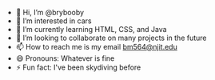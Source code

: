 - 👋 Hi, I’m @brybooby
- 👀 I’m interested in cars
- 🌱 I’m currently learning HTML, CSS, and Java
- 💞️ I’m looking to collaborate on many projects in the future
- 📫 How to reach me is my email bm564@njit.edu
- 😄 Pronouns: Whatever is fine
- ⚡ Fun fact: I've been skydiving before

<!---
brybooby/brybooby is a ✨ special ✨ repository because its `README.md` (this file) appears on your GitHub profile.
You can click the Preview link to take a look at your changes.
--->

